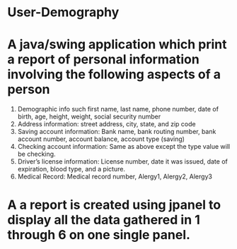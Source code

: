 # User-Demography

# A java/swing application which print a report of personal information involving the following aspects of a person
  1) Demographic info such first name, last name, phone number, date of birth, age, height, 
     weight, social security number 
  2) Address information: street address, city, state, and zip code
  3) Saving account information: Bank name, bank routing number, bank account number, 
     account balance, account type (saving)
  4) Checking account information: Same as above except the type value will be checking.
  5) Driver’s license information: License number, date it was issued, date of expiration, 
     blood type, and a picture.
  6) Medical Record: Medical record number, Alergy1, Alergy2, Alergy3
# A a report is created using jpanel to display all the data gathered in 1 through 6 on one single panel. 
